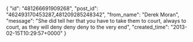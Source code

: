  {
   "id": "481266691909268",
   "post_id": "462493170453287_481209285248342",
   "from_name": "Derek Moran",
   "message": "She did tell her that you have to take them to court, always to court, as they will deny deny deny to the very end",
   "created_time": "2013-02-15T10:29:57+0000"
 }
